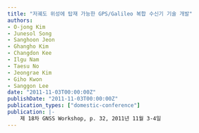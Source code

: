 ```yaml
---
title: "저궤도 위성에 탑재 가능한 GPS/Galileo 복합 수신기 기술 개발"
authors:
- O-jong Kim
- Junesol Song
- Sanghoon Jeon
- Ghangho Kim
- Changdon Kee
- Ilgu Nam
- Taesu No
- Jeongrae Kim
- Giho Kwon
- Sanggon Lee
date: "2011-11-03T00:00:00Z"
publishDate: "2011-11-03T00:00:00Z"
publication_types: ["domestic-conference"]
publication: |-
    제 18차 GNSS Workshop, p. 32, 2011년 11월 3-4일
---
```

